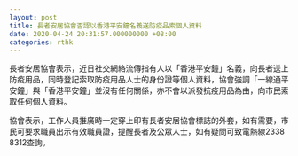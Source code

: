 ```yaml
---
layout: post
title: 長者安居協會否認以香港平安鐘名義送防疫品索個人資料
date: 2020-04-24 20:31:57.000000000 +08:00
categories: rthk
---
```


長者安居協會表示，近日社交網絡流傳指有人以「香港平安鐘」名義，向長者送上防疫用品，同時登記索取防疫用品人士的身份證等個人資料，協會強調「一線通平安鐘」與「香港平安鐘」並沒有任何關係，亦不會以派發抗疫用品為由，向市民索取任何個人資料。

協會表示，工作人員推廣時一定穿上印有長者安居協會標誌的外套，如有需要，市民可要求職員出示有效職員證，提醒長者及公眾人士，如有疑問可致電熱線2338 8312查詢。
